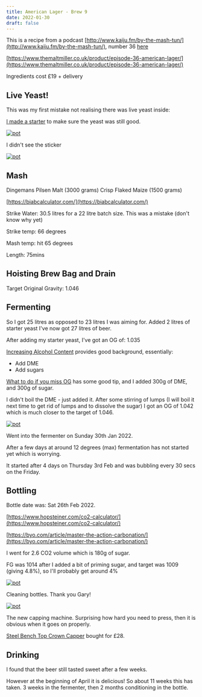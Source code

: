 ```yaml
---
title: American Lager - Brew 9
date: 2022-01-30
draft: false 
---
```


This is a recipe from a podcast [http://www.kaiju.fm/by-the-mash-tun/](http://www.kaiju.fm/by-the-mash-tun/), number 36 [here](https://www.kaiju.fm/by-the-mash-tun/36-american-lager/)


[https://www.themaltmiller.co.uk/product/episode-36-american-lager/](https://www.themaltmiller.co.uk/product/episode-36-american-lager/)

Ingredients cost £19 + delivery

## Live Yeast!

This was my first mistake not realising there was live yeast inside:

[I made a starter](/2022/02/03/yeast-starter/) to make sure the yeast was still good.


[![pot](/images/2021-12-30/live.jpg "pot")](/images/2021-12-30/live.jpg)

I didn't see the sticker

[![pot](/images/2021-12-30/wyeast.jpg "pot")](/images/2021-12-30/wyeast.jpg)

## Mash

Dingemans Pilsen Malt (3000 grams)
Crisp Flaked Maize (1500 grams)

[https://biabcalculator.com/](https://biabcalculator.com/) 

Strike Water: 30.5 litres for a 22 litre batch size. This was a mistake (don't know why yet)

Strike temp: 66 degrees

Mash temp: hit 65 degrees

Length: 75mins

## Hoisting Brew Bag and Drain

Target Original Gravity: 1.046

## Fermenting

So I got 25 litres as opposed to 23 litres I was aiming for. Added 2 litres of starter yeast I've now got 27 litres of beer.

After adding my starter yeast, I've got an OG of: 1.035

[Increasing Alcohol Content](https://www.northernbrewer.com/blogs/brewing-techniques/increasing-alcohol-content-of-beer-kits) provides good background, essentially:

- Add DME
- Add sugars

[What to do if you miss OG](https://www.altitudebrew.com/blogs/news/what-to-do-if-you-miss-your-original-gravity-numbers#:~:text=Assuming%20a%205%20gallon%20batch,lbs%20of%20DME%20to%20add.) has some good tip, and I added 300g of DME, and 300g of sugar.

I didn't boil the DME - just added it. After some stirring of lumps (I will boil it next time to get rid of lumps and to dissolve the sugar) I got an OG of 1.042 which is much closer to the target of 1.046. 

[![pot](/images/2022-02-03/lager.jpg "pot")](/images/2022-02-03/lager.jpg)

Went into the fermenter on Sunday 30th Jan 2022.

After a few days at around 12 degrees (max) fermentation has not started yet which is worrying.

It started after 4 days on Thursday 3rd Feb and was bubbling every 30 secs on the Friday.

## Bottling

Bottle date was: Sat 26th Feb 2022.

[https://www.hopsteiner.com/co2-calculator/](https://www.hopsteiner.com/co2-calculator/)

[https://byo.com/article/master-the-action-carbonation/](https://byo.com/article/master-the-action-carbonation/) 

I went for 2.6 CO2 volume which is 180g of sugar.

FG was 1014 after I added a bit of priming sugar, and target was 1009 (giving 4.8%), so I'll probably get around 4%

[![pot](/images/2022-02-03/bottles.jpg "pot")](/images/2022-02-03/bottles.jpg)

Cleaning bottles. Thank you Gary!

[![pot](/images/2022-02-03/cap.jpg "pot")](/images/2022-02-03/cap.jpg)

The new capping machine. Surprising how hard you need to press, then it is obvious when it goes on properly.

[Steel Bench Top Crown Capper](https://www.themaltmiller.co.uk/product/steel-bench-top-crown-capper/) bought for £28.

## Drinking

I found that the beer still tasted sweet after a few weeks.

However at the beginning of April it is delicious! So about 11 weeks this has taken. 3 weeks in the fermenter, then 2 months conditioning in the bottle.

